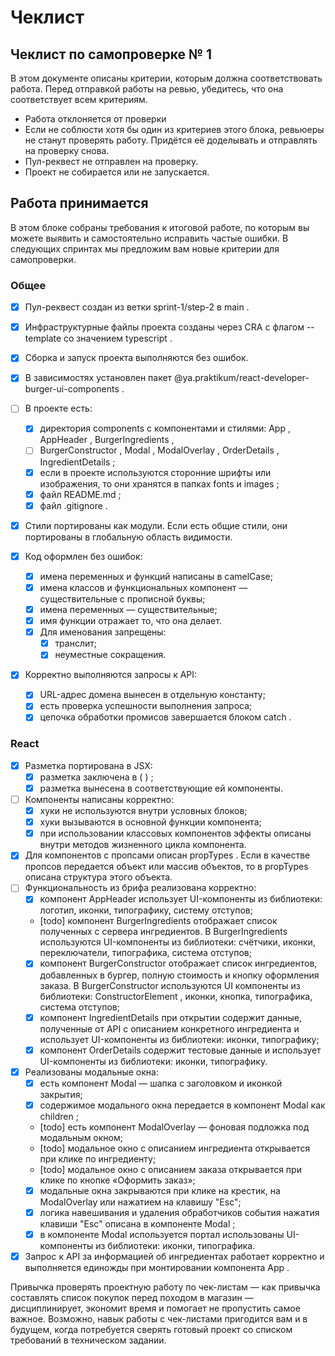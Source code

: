 # Чеклист

## Чеклист по самопроверке № 1

В этом документе описаны критерии, которым должна соответствовать работа. Перед отправкой работы на ревью, убедитесь, что она соответствует всем критериям.

- Работа отклоняется от проверки
- Если не соблюсти хотя бы один из критериев этого блока, ревьюеры не станут проверять работу.
  Придётся её доделывать и отправлять на проверку снова.
- Пул-реквест не отправлен на проверку.
- Проект не собирается или не запускается.

## Работа принимается

В этом блоке собраны требования к итоговой работе, по которым вы можете выявить и
самостоятельно исправить частые ошибки. В следующих спринтах мы предложим вам новые критерии для самопроверки.

### Общее

- [x] Пул-реквест создан из ветки sprint-1/step-2 в main .
- [x] Инфраструктурные файлы проекта созданы через CRA с флагом --template со значением typescript .
- [x] Сборка и запуск проекта выполняются без ошибок.
- [x] В зависимостях установлен пакет @ya.praktikum/react-developer-burger-ui-components .
- [ ] В проекте есть:
  - [x] директория components с компонентами и стилями: App , AppHeader , BurgerIngredients ,
  - [ ] BurgerConstructor , Modal , ModalOverlay , OrderDetails , IngredientDetails ;
  - [x] если в проекте используются сторонние шрифты или изображения, то они хранятся в папках fonts и images ;
  - [x] файл README.md ;
  - [x] файл .gitignore .
- [x] Стили портированы как модули. Если есть общие стили, они портированы в глобальную область видимости.
- [x] Код оформлен без ошибок:

  - [x] имена переменных и функций написаны в camelCase;
  - [x] имена классов и функциональных компонент — существительные с прописной буквы;
  - [x] имена переменных — существительные;
  - [x] имя функции отражает то, что она делает.
  - [x] Для именования запрещены:
    - [x] транслит;
    - [x] неуместные сокращения.

- [x] Корректно выполняются запросы к API:
  - [x] URL-адрес домена вынесен в отдельную константу;
  - [x] есть проверка успешности выполнения запроса;
  - [x] цепочка обработки промисов завершается блоком catch .

### React

- [x] Разметка портирована в JSX:
  - [x] разметка заключена в ( ) ;
  - [x] разметка вынесена в соответствующие ей компоненты.
- [ ] Компоненты написаны корректно:
  - [x] хуки не используются внутри условных блоков;
  - [x] хуки вызываются в основной функции компонента;
  - [x] при использовании классовых компонентов эффекты описаны внутри методов жизненного цикла компонента.
- [x] Для компонентов с пропсами описан propTypes . Если в качестве пропсов передается объект или массив объектов, то в propTypes описана структура этого объекта.
- [ ] Функциональность из брифа реализована корректно:
  - [x] компонент AppHeader использует UI-компоненты из библиотеки: логотип, иконки, типографику, систему отступов;
  - [todo] компонент BurgerIngredients отображает список полученных с сервера ингредиентов. В BurgerIngredients используются UI-компоненты из библиотеки: счётчики, иконки, переключатели, типографика, система отступов;
  - [x] компонент BurgerConstructor отображает список ингредиентов, добавленных в бургер, полную стоимость и кнопку оформления заказа. В BurgerConstructor используются UI компоненты из библиотеки: ConstructorElement , иконки, кнопка, типографика, система отступов;
  - [x] компонент IngredientDetails при открытии содержит данные, полученные от API с описанием конкретного ингредиента и использует UI-компоненты из библиотеки: иконки, типографику;
  - [x] компонент OrderDetails содержит тестовые данные и использует UI-компоненты из библиотеки: иконки, типографику.
- [x] Реализованы модальные окна:
  - [x] есть компонент Modal — шапка с заголовком и иконкой закрытия;
  - [x] содержимое модального окна передается в компонент Modal как children ;
  - [todo] есть компонент ModalOverlay — фоновая подложка под модальным окном;
  - [todo] модальное окно с описанием ингредиента открывается при клике по ингредиенту;
  - [todo] модальное окно с описанием заказа открывается при клике по кнопке «Оформить заказ»;
  - [x] модальные окна закрываются при клике на крестик, на ModalOverlay или нажатием на клавишу "Esc";
  - [x] логика навешивания и удаления обработчиков события нажатия клавиши "Esc" описана в компоненте Modal ;
  - [x] в компоненте Modal используется портал использованы UI-компоненты из библиотеки: иконки, типографика.
- [x] Запрос к API за информацией об ингредиентах работает корректно и выполняется единожды при монтировании компонента App .

Привычка проверять проектную работу по чек-листам — как привычка составлять список покупок
перед походом в магазин — дисциплинирует, экономит время и помогает не пропустить самое
важное. Возможно, навык работы с чек-листами пригодится вам и в будущем, когда потребуется
сверять готовый проект со списком требований в техническом задании.
